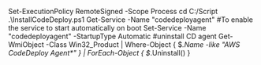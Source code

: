 Set-ExecutionPolicy RemoteSigned -Scope Process
cd C:/Script
.\InstallCodeDeploy.ps1
Get-Service -Name "codedeployagent"
#To enable the service to start automatically on boot
Set-Service -Name "codedeployagent" -StartupType Automatic
#uninstall CD agent
Get-WmiObject -Class Win32_Product | Where-Object { $_.Name -like "AWS CodeDeploy Agent*" } | ForEach-Object { $_.Uninstall() }
